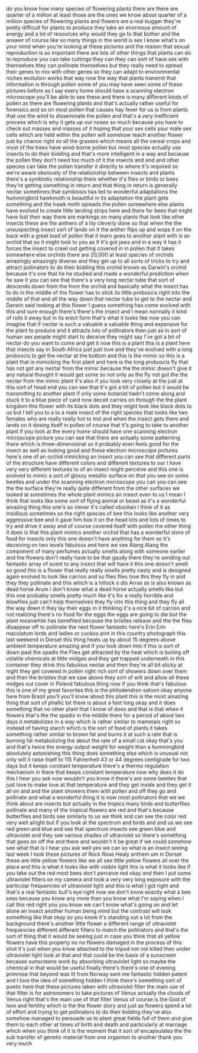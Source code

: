 
do you know how many species of
flowering plants there are there are
quarter of a million at least those are
the ones we know about quarter of a
million species of flowering plants and
flowers are a real bugger they&#39;re pretty
difficult for plants to produce they
take an enormous amount of energy and a
lot of resources why would they go to
that bother and the answer of course
like so many things in the world is sex
I know what&#39;s on your mind when you&#39;re
looking at these pictures and the reason
that sexual reproduction is so important
there are lots of other things that
plants can do to reproduce you can take
cuttings they can they can sort of have
sex with themselves they can pollinate
themselves but they really need to
spread their genes to mix with other
genes so they can adapt to environmental
niches evolution works that way now the
way that plants transmit that
information is through pollen some of
you may have seen some of these pictures
before as I say every home should have a
scanning electron microscope you&#39;ll be
able to see these and there is many
different kinds of pollen as there are
flowering plants and that&#39;s actually
rather useful for forensics and so on
most pollen that causes hay fever for us
is from plants that use the wind to
disseminate the pollen and that&#39;s a very
inefficient process which is why it gets
up our noses so much because you have to
check out masses and masses of it hoping
that your sex cells your male sex cells
which are held within the pollen will
somehow reach another flower just by
chance right so all the grasses which
means all the cereal crops and most of
the trees have wind-borne pollen but
most species actually use insects to do
their bidding and that&#39;s more
intelligent in a way and because the
pollen they don&#39;t need too much of it
the insects and and and other species
can take the pollen transfer it directly
to where it&#39;s required so we&#39;re aware
obviously of the relationship between
insects and plants there&#39;s a symbiotic
relationship there whether it&#39;s flies or
birds or bees they&#39;re getting something
in return and that thing in return is
generally nectar
sometimes that symbiosis has led to
wonderful adaptations the hummingbird
hawkmoth is beautiful in its adaptation
the plant gets something and the hawk
moth spreads the pollen somewhere else
plants have evolved to create little
landing strips here and there for bees
that might have lost their way there are
markings on many plants that look like
other insects these are the anthers of a
lily cleverly done so that when the the
unsuspecting insect sort of lands on it
the anther flips up and wops it on the
back with a great load of pollen that it
learn goes to another plant with is an
orchid that so it might look to you as
if it&#39;s got jaws and in a way it has it
forces the insect to crawl out getting
covered in in pollen that it takes
somewhere else orchids there are 20,000
at least species of orchids amazingly
amazingly diverse and they get up to all
sorts of tricks to try and attract
pollinators to do their bidding this
orchid known as Darwin&#39;s orchid because
it&#39;s one that he he studied and made a
wonderful prediction when he saw it you
can see that there&#39;s a very long nectar
tube that sort of descends down from the
from the orchid and basically what the
insect has to do in the middle of the
flower has to stick its little proboscis
right into the middle of that and all
the way down that nectar tube to get to
the nectar and Darwin said looking at
this flower I guess something has come
evolved with this and sure enough
there&#39;s there&#39;s the insect and I mean
normally it kind of rolls it away but in
its erect form that&#39;s what it looks like
now you can imagine that if nectar is
such a valuable a valuable thing and
expensive for the plant to produce and
it attracts lots of pollinators then
just as in sort of human sex people
might start to deceive they might say
I&#39;ve got a bit of nectar do you want to
come and get it now this is a plant
this is a plant here that insects say in
South Africa just just love and they&#39;ve
evolved with a long proboscis to get the
nectar at the bottom and this is the
mimic so this is a plant that is
mimicking the first plant and here is
the long proboscis fly that has not got
any nectar from the mimic because the
the mimic doesn&#39;t give it any natural
thought it would get some so not only as
the fly not got the the nectar from the
mimic plant it&#39;s also if you look very
closely at the just at this sort of head
end you can see that it&#39;s got a bit of
pollen but it would be transmitting to
another plant if only some botanist
hadn&#39;t come along and stuck it to a blue
piece of card now deceit
carries on through the the plant kingdom
this flower with its black dots and they
might look like black dots to us but I
tell you to a to a male insect of the
right species that looks like two
females who are really really hot to
trot and when the insect gets there and
lands on it dosing itself in pollen of
course that it&#39;s going to take to
another plant if you look at the every
home should have one scanning electron
microscope picture you can see that
there are actually some patterning there
which is three-dimensional so it
probably even feels good for the insect
as well as looking good and these
electron microscope pictures here&#39;s one
of an orchid mimicking an insect you can
see that different parts of the
structure have different colors and
different textures to our I have very
very different textures to of an insect
might perceive and this one is evolved
to mimic a sort of glossy metallic
surface on that you see on some beetles
and under the scanning electron
microscope you can you can see the the
surface they&#39;re really quite different
from the other surfaces we looked at
sometimes the whole plant mimics an
insect even to us I mean I think that
looks like some sort of flying animal or
beast as it&#39;s a wonderful amazing thing
this one&#39;s so clever it&#39;s called
obsidian I think of it as insidious
sometimes so the right species of bee
this looks like
another very aggressive bee and it gave
him box it on the head lots and lots of
times to try and drive it away and of
course covered itself with pollen the
other thing it does is that this plant
mimics another orchid that has a
wonderful store of food for insects only
this one doesn&#39;t have anything for them
so it&#39;s deceiving on two levels fabulous
and here we see Alang Alang the
component of many perfumes actually
smelts along with someone earlier and
the flowers don&#39;t really have to be that
gaudy there they&#39;re sending out
fantastic array of scent to any insect
that will have it this one doesn&#39;t smell
so good this is a flower that really
really smells pretty nasty
and is designed again evolved to look
like carrion and so flies flies love
this they fly in and they they pollinate
and this which is a hillock o dis Arras
as is also known as dead horse Arum I
don&#39;t know what a dead horse actually
smells like but this one probably smells
pretty much like it&#39;s for a really
horrible and blowflies just can&#39;t help
themselves they fly into this thing and
they fly all the way down it they lay
their eggs in it thinking it&#39;s a nice
bit of carrion and not realizing there&#39;s
no food for the eggs the eggs are going
to die but the plant meanwhile has
benefited because the bristles release
and the the flies disappear off to
pollinate the next flower fantastic
here&#39;s Erin Erin maculatum lords and
ladies or cuckoo pint in this country
photograph this last weekend in Dorset
this thing heats up by about 15 degrees
above ambient temperature amazing and if
you look down into it this is sort of
down past the spadix
the Flies get attracted by the heat
which is boiling off volatile chemicals
at little midges and they get trapped
underneath in this container they drink
this fabulous nectar and then they&#39;re
all bit sticky at night they get covered
in pollen right rich sort of showers
down over them and then the bristles
that we saw above they sort of wilt and
allow all these midges out cover
in Poland fabulous thing now if you
think that&#39;s fabulous this is one of my
great favorites this is the philodendron
saloon okay anyone here from Brazil
you&#39;ll you&#39;ll know about this plant this
is the most amazing thing that sort of
phallic bit there is about a foot long
okay
and it does something that no other
plant that I know of does and that is
that when it flowers that&#39;s the the
spadix in the middle there for a period
of about two days it metabolizes in a
way which is rather similar to mammals
right so instead of having starch which
is the sort of food of plants it takes
something rather similar to brown fat
and burns it at such a rate that is
burning fat metabolizing the about the
rate of a small cat okay that&#39;s you and
that&#39;s twice the energy output weight
for weight than a hummingbird
absolutely astonishing this thing does
something else which is unusual not only
will it raise itself to 115 Fahrenheit
43 or 44 degrees centigrade for two days
but it keeps constant temperature
there&#39;s a thermo regulation mechanism in
there that keeps constant temperature
now why does it do this I hear you ask
now wouldn&#39;t you know it there&#39;s are
some beetles that just love to make love
at that temperature and they get inside
and they get it all on and and the plant
showers them with pollen and off they go
and pollinate and what a wonderful thing
it is now most pollinators that we we
think about are insects but actually in
the tropics many birds and butterflies
pollinate and many of the tropical
flowers are red and that&#39;s because
butterflies and birds see similarly to
us we think and can see the color red
very well alright but if you look at the
spectrum and birds and and us we see red
green and blue and see that spectrum
insects see green blue and ultraviolet
and they see various shades of
ultraviolet so there&#39;s something that
goes on off the end there and wouldn&#39;t
it be great if we could somehow see what
that is I hear you ask well yes we can
so what is an insect seeing last week I
took these pictures of
Rock Rose Healy anthem um in Dorset
these are little yellow flowers like we
all see little yellow flowers all over
the place and this is what it looks like
with visible light this is what it looks
like if you take out the red most bees
don&#39;t perceive red okay and then I put
some ultraviolet filters on my camera
and took a very very long exposure with
the particular frequencies of
ultraviolet light and this is what I got
right and that&#39;s a real fantastic bull&#39;s
eye right now we don&#39;t know exactly what
a bee sees because you know any more
than you know what I&#39;m saying when I
call this red right you you know we
can&#39;t know what&#39;s going on and let alone
an insect another human being mind but
the contrast will look something like
that
okay so you know it&#39;s standing out a lot
from the background there&#39;s another
little flower a different range of
ultraviolet frequencies different
different filters to match the
pollinators and that&#39;s the sort of thing
that it would be seeing just in case you
think that all yellow flowers have this
property no no flowers damaged in the
process of this shot it&#39;s just when you
know attached to the tripod not not
killed then under ultraviolet light look
at that and that could be the basis of a
sunscreen because sunscreens work by
absorbing ultraviolet light so maybe the
chemical in that would be useful
finally there&#39;s there&#39;s one of evening
primrose that beyond was lit from Norway
sent me fantastic hidden patent and I
love the idea of something hidden I
think there&#39;s something sort of poetic
here that these pictures taken with
ultraviolet filter the main use of that
filter is for astronomers to take
pictures of Venus actually the clouds of
Venus right that&#39;s the main use of that
filter Venus of course is the God of
love and fertility which is the the
flower story and just as flowers spend a
lot of effort and trying to get
pollinators to do their bidding
they&#39;ve also somehow managed to persuade
us to plant great fields full of them
and give them to each other at times of
birth and death
and particularly at marriage which when
you think of it is the moment that it
sort of encapsulates the the sub
transfer of genetic material from one
organism to another thank you very much
